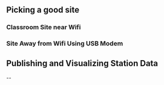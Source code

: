 
## Picking a good site

   ### Classroom Site near Wifi
   ### Site Away from Wifi Using USB Modem


## Publishing and Visualizing Station Data
--
